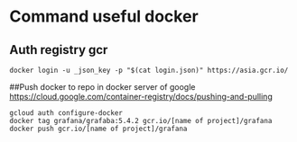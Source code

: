 # Command useful docker

## Auth registry gcr 
```
docker login -u _json_key -p "$(cat login.json)" https://asia.gcr.io/
```
##Push docker to repo in docker server of google https://cloud.google.com/container-registry/docs/pushing-and-pulling
```
gcloud auth configure-docker
docker tag grafana/grafaba:5.4.2 gcr.io/[name of project]/grafana
docker push gcr.io/[name of project]/grafana
```
